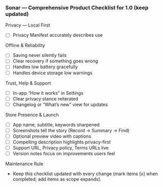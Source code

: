 ### Sonar — Comprehensive Product Checklist for 1.0 (keep updated)

Privacy — Local First
- [ ] Privacy Manifest accurately describes use

Offline & Reliability
- [ ] Saving never silently fails
- [ ] Clear recovery if something goes wrong
- [ ] Handles low battery gracefully
- [ ] Handles device storage low warnings

Trust, Help & Support
- [ ] In-app “How it works” in Settings
- [ ] Clear privacy stance reiterated
- [ ] Changelog or “What’s new” view for updates

Store Presence & Launch
- [ ] App name, subtitle, keywords sharpened
- [ ] Screenshots tell the story (Record → Summary → Find)
- [ ] Optional preview video with captions
- [ ] Compelling description highlights privacy-first
- [ ] Support URL, Privacy policy, Terms URLs live
- [ ] Version notes focus on improvements users feel

Maintenance Rule
- Keep this checklist updated with every change (mark items [x] when completed; add items as scope expands).


